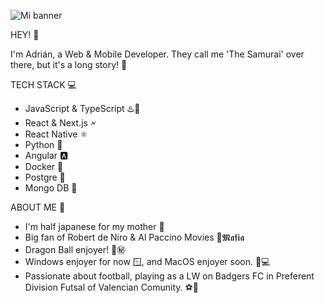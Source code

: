 
![Mi banner](https://github.com/user-attachments/assets/968e2bd4-ae02-47db-b323-86a4c2add9d0)


HEY! 👋

I'm Adrián, a Web & Mobile Developer. They call me 'The Samurai' over there, but it's a long story! 🥋

TECH STACK 💻

- JavaScript & TypeScript ♨️📜
- React & Next.js 🗲
- React Native ⚛️
- Python 🤖
- Angular 🅰️
- Docker 🐋
- Postgre 🐘
- Mongo DB 🍃

ABOUT ME 🎉

- I'm half japanese for my mother 🎌
- Big fan of Robert de Niro & Al Paccino Movies 🚬𝕸𝖆𝖋𝖎𝖆
- Dragon Ball enjoyer! 🐉㊙
- Windows enjoyer for now 🪟, and MacOS enjoyer soon. 🍏💻
- Passionate about football, playing as a LW on Badgers FC in Preferent Division Futsal of Valencian Comunity. ⚽🦝
